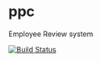 # ppc
Employee Review system

[![Build Status](https://cloud.drone.io/api/badges/dlinx/ppc/status.svg)](https://cloud.drone.io/dlinx/ppc)
